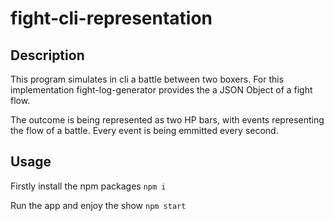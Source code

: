 # fight-cli-representation

## Description
This program simulates in cli a battle between two boxers.
For this implementation fight-log-generator provides the a JSON Object of a fight flow.

The outcome is being represented as two HP bars, with events representing the flow of a battle. Every event is being emmitted every second.

## Usage
Firstly install the npm packages
```npm i```

Run the app and enjoy the show
```npm start```
